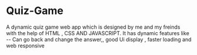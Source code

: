 # Quiz-Game
A dynamic quiz game web app which is designed by me and my freinds with the help of HTML , CSS AND JAVASCRIPT.   It has dynamic features like -- Can go back and change the answer,,  good Ui display , faster loading  and web responsive
